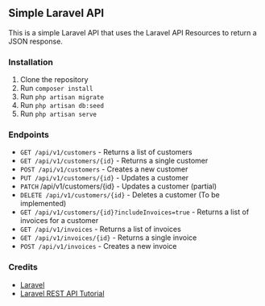 
## Simple Laravel API

This is a simple Laravel API that uses the Laravel API Resources to return a JSON response.

### Installation

1. Clone the repository
2. Run `composer install`
3. Run `php artisan migrate`
4. Run `php artisan db:seed`
5. Run `php artisan serve`

### Endpoints

- `GET /api/v1/customers` - Returns a list of customers
- `GET /api/v1/customers/{id}` - Returns a single customer
- `POST /api/v1/customers` - Creates a new customer
- `PUT /api/v1/customers/{id}` - Updates a customer
- `PATCH` /api/v1/customers/{id} - Updates a customer (partial)
- `DELETE /api/v1/customers/{id}` - Deletes a customer (To be implemented)
- `GET /api/v1/customers/{id}?includeInvoices=true` - Returns a list of invoices for a customer
- `GET /api/v1/invoices` - Returns a list of invoices
- `GET /api/v1/invoices/{id}` - Returns a single invoice
- `POST /api/v1/invoices` - Creates a new invoice


### Credits

- [Laravel](https://laravel.com/)
- [Laravel REST API Tutorial](https://www.youtube.com/watch?v=YGqCZjdgJJk&list=PLUHpK5OcodpgfyGXjslXaHoLXDeSD8G-W&index=3&t=4200s&ab_channel=EnvatoTuts%2B)
